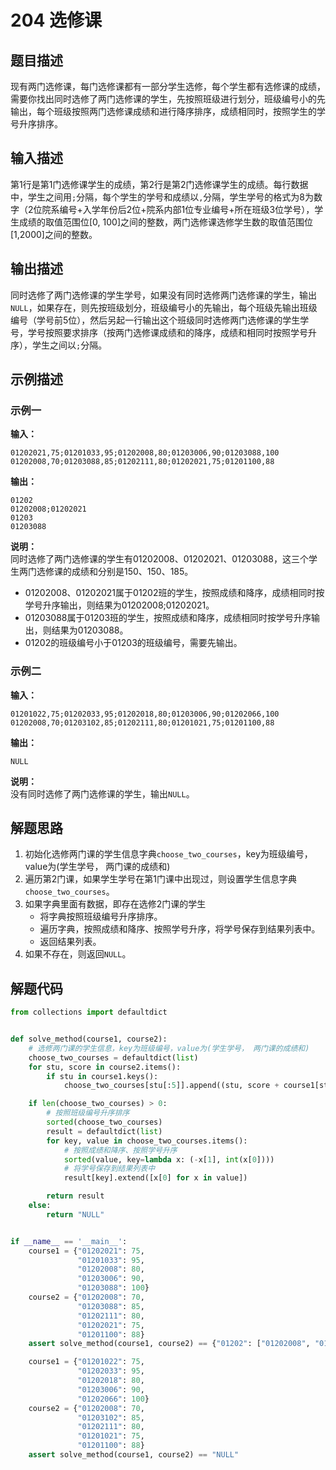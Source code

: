 # 204 选修课 

## 题目描述

现有两门选修课，每门选修课都有一部分学生选修，每个学生都有选修课的成绩，需要你找出同时选修了两门选修课的学生，先按照班级进行划分，班级编号小的先输出，每个班级按照两门选修课成绩和进行降序排序，成绩相同时，按照学生的学号升序排序。

## 输入描述

第1行是第1门选修课学生的成绩，第2行是第2门选修课学生的成绩。每行数据中，学生之间用`;`分隔，每个学生的学号和成绩以`,`分隔，学生学号的格式为8为数字（2位院系编号+入学年份后2位+院系内部1位专业编号+所在班级3位学号），学生成绩的取值范围位[0, 100]之间的整数，两门选修课选修学生数的取值范围位[1,2000]之间的整数。

## 输出描述

同时选修了两门选修课的学生学号，如果没有同时选修两门选修课的学生，输出`NULL`，如果存在，则先按班级划分，班级编号小的先输出，每个班级先输出班级编号（学号前5位），然后另起一行输出这个班级同时选修两门选修课的学生学号，学号按照要求排序（按两门选修课成绩和的降序，成绩和相同时按照学号升序），学生之间以`;`分隔。

## 示例描述

### 示例一

**输入：**
```text
01202021,75;01201033,95;01202008,80;01203006,90;01203088,100
01202008,70;01203088,85;01202111,80;01202021,75;01201100,88
```

**输出：**
```text
01202
01202008;01202021
01203
01203088
```

**说明：**  
同时选修了两门选修课的学生有01202008、01202021、01203088，这三个学生两门选修课的成绩和分别是150、150、185。
- 01202008、01202021属于01202班的学生，按照成绩和降序，成绩相同时按学号升序输出，则结果为01202008;01202021。
- 01203088属于01203班的学生，按照成绩和降序，成绩相同时按学号升序输出，则结果为01203088。
- 01202的班级编号小于01203的班级编号，需要先输出。

### 示例二

**输入：**
```text
01201022,75;01202033,95;01202018,80;01203006,90;01202066,100
01202008,70;01203102,85;01202111,80;01201021,75;01201100,88
```

**输出：**
```text
NULL
```

**说明：**  
没有同时选修了两门选修课的学生，输出`NULL`。

## 解题思路

1. 初始化选修两门课的学生信息字典`choose_two_courses`，key为班级编号，value为(学生学号， 两门课的成绩和)
2. 遍历第2门课，如果学生学号在第1门课中出现过，则设置学生信息字典`choose_two_courses`。
3. 如果字典里面有数据，即存在选修2门课的学生
   - 将字典按照班级编号升序排序。
   - 遍历字典，按照成绩和降序、按照学号升序，将学号保存到结果列表中。
   - 返回结果列表。
4. 如果不存在，则返回`NULL`。

## 解题代码
```python
from collections import defaultdict


def solve_method(course1, course2):
    # 选修两门课的学生信息，key为班级编号，value为(学生学号， 两门课的成绩和)
    choose_two_courses = defaultdict(list)
    for stu, score in course2.items():
        if stu in course1.keys():
            choose_two_courses[stu[:5]].append((stu, score + course1[stu]))

    if len(choose_two_courses) > 0:
        # 按照班级编号升序排序
        sorted(choose_two_courses)
        result = defaultdict(list)
        for key, value in choose_two_courses.items():
            # 按照成绩和降序、按照学号升序
            sorted(value, key=lambda x: (-x[1], int(x[0])))
            # 将学号保存到结果列表中
            result[key].extend([x[0] for x in value])

        return result
    else:
        return "NULL"


if __name__ == '__main__':
    course1 = {"01202021": 75,
               "01201033": 95,
               "01202008": 80,
               "01203006": 90,
               "01203088": 100}
    course2 = {"01202008": 70,
               "01203088": 85,
               "01202111": 80,
               "01202021": 75,
               "01201100": 88}
    assert solve_method(course1, course2) == {"01202": ["01202008", "01202021"], "01203": ["01203088"]}

    course1 = {"01201022": 75,
               "01202033": 95,
               "01202018": 80,
               "01203006": 90,
               "01202066": 100}
    course2 = {"01202008": 70,
               "01203102": 85,
               "01202111": 80,
               "01201021": 75,
               "01201100": 88}
    assert solve_method(course1, course2) == "NULL"
```